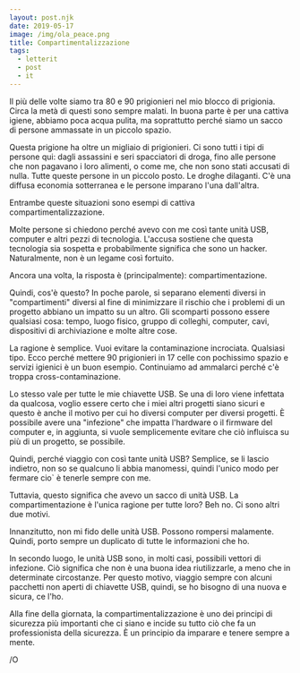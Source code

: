 ```yaml
---
layout: post.njk
date: 2019-05-17
image: /img/ola_peace.png
title: Compartimentalizzazione
tags:
  - letterit
  - post
  - it
---
```

Il più delle volte siamo tra 80 e 90 prigionieri nel mio blocco di prigionia. Circa la metà di questi sono sempre malati. In buona parte è per una cattiva igiene, abbiamo poca acqua pulita, ma soprattutto perché siamo un sacco di persone ammassate in un piccolo spazio.

Questa prigione ha oltre un migliaio di prigionieri. Ci sono tutti i tipi di persone qui: dagli assassini e seri spacciatori di droga, fino alle persone che non pagavano i loro alimenti, o come me, che non sono stati accusati di nulla. Tutte queste persone in un piccolo posto. Le droghe dilaganti. C'è una diffusa economia sotterranea e le persone imparano l'una dall'altra.

Entrambe queste situazioni sono esempi di cattiva compartimentalizzazione.

Molte persone si chiedono perché avevo con me così tante unità USB, computer e altri pezzi di tecnologia. L'accusa sostiene che questa tecnologia sia sospetta e probabilmente significa che sono un hacker. Naturalmente, non è un legame così fortuito.

Ancora una volta, la risposta è (principalmente): compartimentazione.

Quindi, cos'è questo? In poche parole, si separano elementi diversi in "compartimenti" diversi al fine di minimizzare il rischio che i problemi di un progetto abbiano un impatto su un altro. Gli scomparti possono essere qualsiasi cosa: tempo, luogo fisico, gruppo di colleghi, computer, cavi, dispositivi di archiviazione e molte altre cose.

La ragione è semplice. Vuoi evitare la contaminazione incrociata. Qualsiasi tipo. Ecco perché mettere 90 prigionieri in 17 celle con pochissimo spazio e servizi igienici è un buon esempio. Continuiamo ad ammalarci perché c'è troppa cross-contaminazione.

Lo stesso vale per tutte le mie chiavette USB. Se una di loro viene infettata da qualcosa, voglio essere certo che i miei altri progetti siano sicuri e questo è anche il motivo per cui ho diversi computer per diversi progetti. È possibile avere una "infezione" che impatta l'hardware o il firmware del computer e, in aggiunta, si vuole semplicemente evitare che ciò influisca su più di un progetto, se possibile.

Quindi, perché viaggio con così tante unità USB? Semplice, se li lascio indietro, non so se qualcuno li abbia manomessi, quindi l'unico modo per fermare cio` è tenerle sempre con me.

Tuttavia, questo significa che avevo un sacco di unità USB. La compartimentazione è l'unica ragione per tutte loro? Beh no. Ci sono altri due motivi.

Innanzitutto, non mi fido delle unità USB. Possono rompersi malamente. Quindi, porto sempre un duplicato di tutte le informazioni che ho.

In secondo luogo, le unità USB sono, in molti casi, possibili vettori di infezione. Ciò significa che non è una buona idea riutilizzarle, a meno che in determinate circostanze. Per questo motivo, viaggio sempre con alcuni pacchetti non aperti di chiavette USB, quindi, se ho bisogno di una nuova e sicura, ce l'ho.

Alla fine della giornata, la compartimentalizzazione è uno dei principi di sicurezza più importanti che ci siano e incide su tutto ciò che fa un professionista della sicurezza. È un principio da imparare e tenere sempre a mente.

/O
